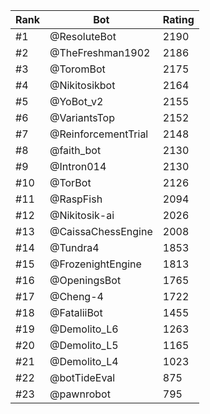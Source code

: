 Rank|Bot|Rating
---|---|---
#1|@ResoluteBot|2190
#2|@TheFreshman1902|2186
#3|@ToromBot|2175
#4|@Nikitosikbot|2164
#5|@YoBot_v2|2155
#6|@VariantsTop|2152
#7|@ReinforcementTrial|2148
#8|@faith_bot|2130
#9|@Intron014|2130
#10|@TorBot|2126
#11|@RaspFish|2094
#12|@Nikitosik-ai|2026
#13|@CaissaChessEngine|2008
#14|@Tundra4|1853
#15|@FrozenightEngine|1813
#16|@OpeningsBot|1765
#17|@Cheng-4|1722
#18|@FataliiBot|1455
#19|@Demolito_L6|1263
#20|@Demolito_L5|1165
#21|@Demolito_L4|1023
#22|@botTideEval|875
#23|@pawnrobot|795

